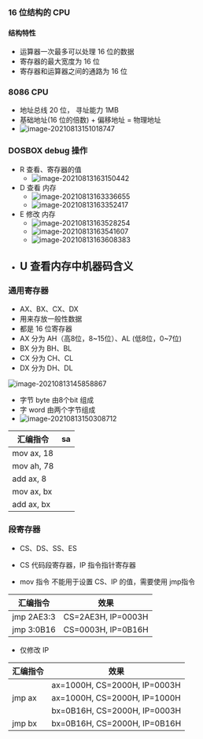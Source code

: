 ### 16 位结构的 CPU

#### 结构特性

- 运算器一次最多可以处理 16 位的数据
- 寄存器的最大宽度为 16 位
- 寄存器和运算器之间的通路为 16 位

### 8086 CPU

- 地址总线 20 位， 寻址能力 1MB
- 基础地址(16 位的倍数) + 偏移地址 = 物理地址
- ![image-20210813151018747](/home/sinow/.config/Typora/typora-user-images/image-20210813151018747.png)



### DOSBOX debug 操作

- R 查看、寄存器的值
  - ![image-20210813163150442](/home/sinow/.config/Typora/typora-user-images/image-20210813163150442.png)
- D 查看 内存
  - ![image-20210813163336655](/home/sinow/.config/Typora/typora-user-images/image-20210813163336655.png)
  - ![image-20210813163352417](/home/sinow/.config/Typora/typora-user-images/image-20210813163352417.png)
- E 修改 内存
  - ![image-20210813163528254](/home/sinow/.config/Typora/typora-user-images/image-20210813163528254.png)
  - ![image-20210813163541607](/home/sinow/.config/Typora/typora-user-images/image-20210813163541607.png)
  - ![image-20210813163608383](/home/sinow/.config/Typora/typora-user-images/image-20210813163608383.png)
- U 查看内存中机器码含义
  - 







### 通用寄存器

- AX、BX、CX、DX
- 用来存放一般性数据
- 都是 16 位寄存器
- AX 分为 AH（高8位，8~15位）、AL (低8位，0~7位)
- BX 分为 BH、BL
- CX 分为 CH、CL
- DX 分为 DH、DL

![image-20210813145858867](/home/sinow/.config/Typora/typora-user-images/image-20210813145858867.png)



- 字节 byte 由8个bit 组成
- 字 word 由两个字节组成
- ![image-20210813150308712](/home/sinow/.config/Typora/typora-user-images/image-20210813150308712.png)







| 汇编指令   | sa   |
| ---------- | ---- |
| mov ax, 18 |      |
| mov ah, 78 |      |
| add ax, 8  |      |
| mov ax, bx |      |
| add ax, bx |      |



### 段寄存器

- CS、DS、SS、ES

- CS 代码段寄存器，IP 指令指针寄存器
- mov 指令 不能用于设置 CS、IP 的值，需要使用 jmp指令

| 汇编指令   | 效果               |
| ---------- | ------------------ |
| jmp 2AE3:3 | CS=2AE3H, IP=0003H |
| jmp 3:0B16 | CS=0003H, IP=0B16H |

- 仅修改 IP

| 汇编指令 | 效果                         |
| -------- | ---------------------------- |
|          | ax=1000H, CS=2000H, IP=0003H |
| jmp ax   | ax=1000H, CS=2000H, IP=1000H |
|          | bx=0B16H, CS=2000H, IP=0003H |
| jmp bx   | bx=0B16H, CS=2000H, IP=0B16H |

